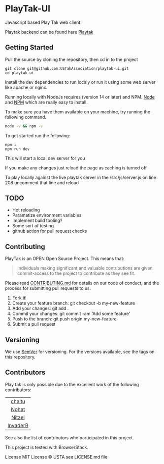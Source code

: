 # PlayTak-UI
Javascript based Play Tak web client

Playtak backend can be found here [Playtak](https://github.com/USTakAssociation/Playtak)

## Getting Started
Pull the source by cloning the repository, then cd in to the project
```
git clone git@github.com:USTakAssociation/playtak-ui.git
cd playtak-ui
```

Install the dev dependencies to run localy or run it using some web server like apache or nginx.

Running locally with NodeJs requires (version 14 or later) and NPM. [Node](http://nodejs.org/) and [NPM](https://npmjs.org/) which are really easy to install.

To make sure you have them available on your machine, try running the following command.

```sh
node -v && npm -v
```

To get started run the following:
```
npm i
npm run dev
```

This will start a local dev server for you 

If you make any changes just reload the page as caching is turned off

To play locally against the live playtak server in the /src/js/server.js on line 208 uncomment that line and reload


## TODO
- Hot reloading
- Paramatize environment variables
- Implement build tooling?
- Some sort of testing
- github action for pull request checks

## Contributing
PlayTak is an OPEN Open Source Project. This means that:

> Individuals making significant and valuable contributions are given commit-access to the project to contribute as they see fit.

Please read [CONTRIBUTING.md](docs/CONTRIBUTING.md) for details on our code of conduct, and the process for submitting pull requests to us.

1. Fork it!
2. Create your feature branch: git checkout -b my-new-feature
3. Add your changes: git add .
4. Commit your changes: git commit -am 'Add some feature'
5. Push to the branch: git push origin my-new-feature
6. Submit a pull request

## Versioning
We use [SemVer](http://semver.org/) for versioning. For the versions available, see the tags on this repository.

## Contributors
Play tak is only possible due to the excellent work of the following contributors:

||
:----:|
|[chaitu](https://github.com/chaitu236)|
|[Nohat](https://github.com/NoHatCoder)|
|[Nitzel](https://github.com/nitzel)|
|[InvaderB](https://github.com/invaderb)|

See also the list of contributors who participated in this project.

This project is tested with BrowserStack.

License
MIT License © USTA see LICENSE.md file

